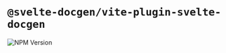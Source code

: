 # `@svelte-docgen/vite-plugin-svelte-docgen`

![NPM Version](https://img.shields.io/npm/v/@svelte-docgen/vite-plugin-svelte-docgen?style=for-the-badge&logo=npm)

